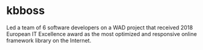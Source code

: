 # kbboss
Led a team of 6 software developers on a WAD project that received 2018 European IT Excellence award as the most optimized and responsive online framework library on the Internet.
